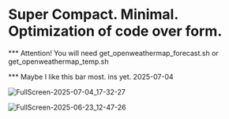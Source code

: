 # Super Compact. Minimal. Optimization of code over form.

*** Attention! You will need get_openweathermap_forecast.sh or get_openweathermap_temp.sh

*** Maybe I like this bar most. ins yet. 2025-07-04

![FullScreen-2025-07-04_17-32-27](https://github.com/user-attachments/assets/78cdddac-0921-4ee7-be8a-c542ecae3178)

![FullScreen-2025-06-23_12-47-26](https://github.com/user-attachments/assets/a32531f0-f231-4695-804b-be9c16992b23)

